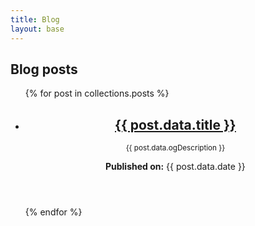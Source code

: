 ```yaml
---
title: Blog
layout: base
---
```


## Blog posts

<ul class="no-style">
{% for post in collections.posts %}
  <li>
    <article class="post-list-item" itemscope="" itemtype="http://schema.org/Article">
      <header>
        <h2>
          <a itemprop="url" href="{{ post.url }}">
            <span itemprop="headline">{{ post.data.title }}</span>
          </a>
        </h2>
        <small>{{ post.data.ogDescription }}</small>
        <p>
          <time itemprop="datePublished"><strong>Published on:</strong> {{ post.data.date }}</time>
        </p>
      </header>
    </article>
  </li>
{% endfor %}
</ul>
